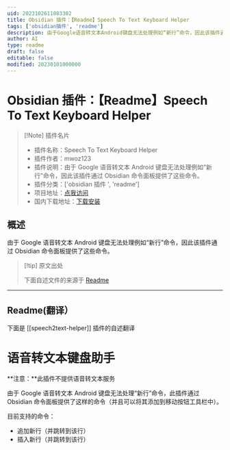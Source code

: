 ```yaml
---
uid: 2023102611083302
title: Obsidian 插件：【Readme】Speech To Text Keyboard Helper
tags: ['obsidian插件', 'readme']
description: 由于Google语音转文本Android键盘无法处理例如“新行”命令，因此该插件通过Obsidian命令面板提供了这些命令。
author: AI
type: readme
draft: false
editable: false
modified: 20230101000000
---
```


# Obsidian 插件：【Readme】Speech To Text Keyboard Helper

> [!Note] 插件名片
> - 插件名称：Speech To Text Keyboard Helper
> - 插件作者：mwoz123
> - 插件说明：由于 Google 语音转文本 Android 键盘无法处理例如“新行”命令，因此该插件通过 Obsidian 命令面板提供了这些命令。
> - 插件分类：['obsidian 插件 ', 'readme']
> - 项目地址：[点我访问](https://github.com/mwoz123/speech-to-text-keyboard-helper)
> - 国内下载地址：[下载安装](https://pkmer.cn/products/plugin/pluginMarket/?speech2text-helper)

## 概述

由于 Google 语音转文本 Android 键盘无法处理例如“新行”命令，因此该插件通过 Obsidian 命令面板提供了这些命令。

> [!tip] 原文出处
>
>下面自述文件的来源于 [Readme](https://ghproxy.net/https://raw.githubusercontent.com/mwoz123/speech-to-text-keyboard-helper/master/README.md)

---

## Readme(翻译）

下面是 [[speech2text-helper]] 插件的自述翻译

# 语音转文本键盘助手

**注意：**此插件不提供语音转文本服务

由于 Google 语音转文本 Android 键盘无法处理“新行”命令，此插件通过 Obsidian 命令面板提供了这样的命令（并且可以将其添加到移动按钮工具栏中）。

目前支持的命令：

- 追加新行（并跳转到该行）
- 插入新行（并跳转到该行）



